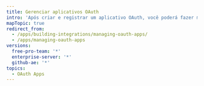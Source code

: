 ```yaml
---
title: Gerenciar aplicativos OAuth
intro: 'Após criar e registrar um aplicativo OAuth, você poderá fazer modificações no aplicativo, alterar as permissões, transferir propriedade e e excluir o aplicativo.'
mapTopic: true
redirect_from:
  - /apps/building-integrations/managing-oauth-apps/
  - /apps/managing-oauth-apps
versions:
  free-pro-team: '*'
  enterprise-server: '*'
  github-ae: '*'
topics:
  - OAuth Apps
---
```


